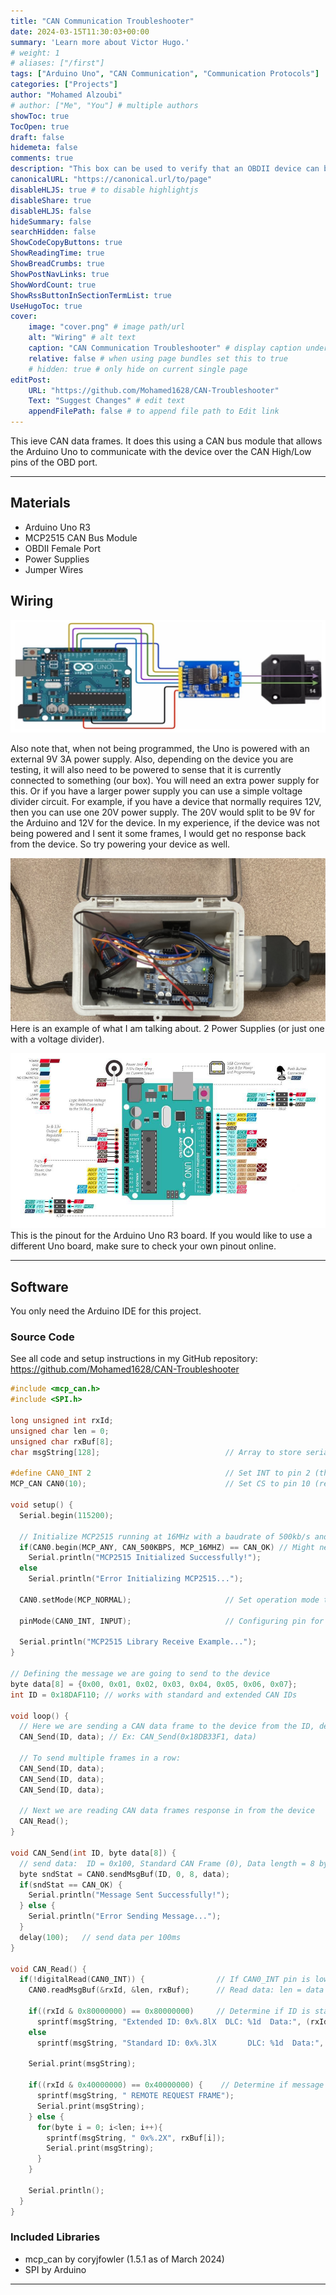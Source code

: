 ```yaml
---
title: "CAN Communication Troubleshooter"
date: 2024-03-15T11:30:03+00:00
summary: 'Learn more about Victor Hugo.'
# weight: 1
# aliases: ["/first"]
tags: ["Arduino Uno", "CAN Communication", "Communication Protocols"]
categories: ["Projects"]
author: "Mohamed Alzoubi"
# author: ["Me", "You"] # multiple authors
showToc: true
TocOpen: true
draft: false
hidemeta: false
comments: true
description: "This box can be used to verify that an OBDII device can both send and recieve CAN data frames. It does this using a CAN bus module that allows the Arduino Uno to communicate with the device over the CAN High/Low pins of the OBD port."
canonicalURL: "https://canonical.url/to/page"
disableHLJS: true # to disable highlightjs
disableShare: true
disableHLJS: false
hideSummary: false
searchHidden: false
ShowCodeCopyButtons: true
ShowReadingTime: true
ShowBreadCrumbs: true
ShowPostNavLinks: true
ShowWordCount: true
ShowRssButtonInSectionTermList: true
UseHugoToc: true
cover:
    image: "cover.png" # image path/url
    alt: "Wiring" # alt text
    caption: "CAN Communication Troubleshooter" # display caption under cover
    relative: false # when using page bundles set this to true
    # hidden: true # only hide on current single page
editPost:
    URL: "https://github.com/Mohamed1628/CAN-Troubleshooter"
    Text: "Suggest Changes" # edit text
    appendFilePath: false # to append file path to Edit link
---
```

This ieve CAN data frames. It does this using a CAN bus module that allows the Arduino Uno to communicate with the device over the CAN High/Low pins of the OBD port.

---
## Materials
- Arduino Uno R3
- MCP2515 CAN Bus Module
- OBDII Female Port
- Power Supplies
- Jumper Wires

## Wiring
![wiring](images/wiring.png)

Also note that, when not being programmed, the Uno is powered with an external 9V 3A power supply. Also, depending on the device you are testing, it will also need to be powered to sense that it is currently connected to something (our box). You will need an extra power supply for this. Or if you have a larger power supply you can use a simple voltage divider circuit. For example, if you have a device that normally requires 12V, then you can use one 20V power supply. The 20V would split to be 9V for the Arduino and 12V for the device. In my experience, if the device was not being powered and I sent it some frames, I would get no response back from the device. So try powering your device as well.

![example](images/example.png)
Here is an example of what I am talking about. 2 Power Supplies (or just one with a voltage divider).

![pinout](images/pinout.png)
This is the pinout for the Arduino Uno R3 board. If you would like to use a different Uno board, make sure to check your own pinout online.

---

## Software
You only need the Arduino IDE for this project.

### Source Code
See all code and setup instructions in my GitHub repository:
https://github.com/Mohamed1628/CAN-Troubleshooter

```c++
#include <mcp_can.h>
#include <SPI.h>

long unsigned int rxId;
unsigned char len = 0;
unsigned char rxBuf[8];
char msgString[128];                            // Array to store serial string

#define CAN0_INT 2                              // Set INT to pin 2 (this pin is optional; just an interrupt pin)
MCP_CAN CAN0(10);                               // Set CS to pin 10 (required)

void setup() {
  Serial.begin(115200);
  
  // Initialize MCP2515 running at 16MHz with a baudrate of 500kb/s and the masks and filters disabled.
  if(CAN0.begin(MCP_ANY, CAN_500KBPS, MCP_16MHZ) == CAN_OK) // Might need to change baud rate for your device
    Serial.println("MCP2515 Initialized Successfully!");
  else
    Serial.println("Error Initializing MCP2515...");
  
  CAN0.setMode(MCP_NORMAL);                     // Set operation mode to normal so the MCP2515 sends acks to received data.

  pinMode(CAN0_INT, INPUT);                     // Configuring pin for /INT input
  
  Serial.println("MCP2515 Library Receive Example...");
}

// Defining the message we are going to send to the device
byte data[8] = {0x00, 0x01, 0x02, 0x03, 0x04, 0x05, 0x06, 0x07};
int ID = 0x18DAF110; // works with standard and extended CAN IDs

void loop() {
  // Here we are sending a CAN data frame to the device from the ID, defined earlier
  CAN_Send(ID, data); // Ex: CAN_Send(0x18DB33F1, data)

  // To send multiple frames in a row:
  CAN_Send(ID, data);
  CAN_Send(ID, data);
  CAN_Send(ID, data);  

  // Next we are reading CAN data frames response in from the device
  CAN_Read();
}

void CAN_Send(int ID, byte data[8]) {
  // send data:  ID = 0x100, Standard CAN Frame (0), Data length = 8 bytes, 'data' = array of data bytes to send
  byte sndStat = CAN0.sendMsgBuf(ID, 0, 8, data);
  if(sndStat == CAN_OK) {
    Serial.println("Message Sent Successfully!");
  } else {
    Serial.println("Error Sending Message...");
  }
  delay(100);   // send data per 100ms
}

void CAN_Read() {
  if(!digitalRead(CAN0_INT)) {                // If CAN0_INT pin is low, read receive buffer
    CAN0.readMsgBuf(&rxId, &len, rxBuf);      // Read data: len = data length, buf = data byte(s)
    
    if((rxId & 0x80000000) == 0x80000000)     // Determine if ID is standard (11 bits) or extended (29 bits)
      sprintf(msgString, "Extended ID: 0x%.8lX  DLC: %1d  Data:", (rxId & 0x1FFFFFFF), len);
    else
      sprintf(msgString, "Standard ID: 0x%.3lX       DLC: %1d  Data:", rxId, len);
  
    Serial.print(msgString);
  
    if((rxId & 0x40000000) == 0x40000000) {    // Determine if message is a remote request frame.
      sprintf(msgString, " REMOTE REQUEST FRAME");
      Serial.print(msgString);
    } else {
      for(byte i = 0; i<len; i++){
        sprintf(msgString, " 0x%.2X", rxBuf[i]);
        Serial.print(msgString);
      }
    }
        
    Serial.println();
  }
}
```

### Included Libraries
- mcp_can by coryjfowler (1.5.1 as of March 2024)
- SPI by Arduino
---